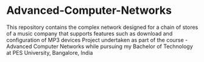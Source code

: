# Advanced-Computer-Networks
This repository contains the complex network designed for a chain of stores of a music company that supports features such as download and configuration of MP3 devices
Project undertaken as part of the course - Advanced Computer Networks while pursuing my Bachelor of Technology at PES University, Bangalore, India
